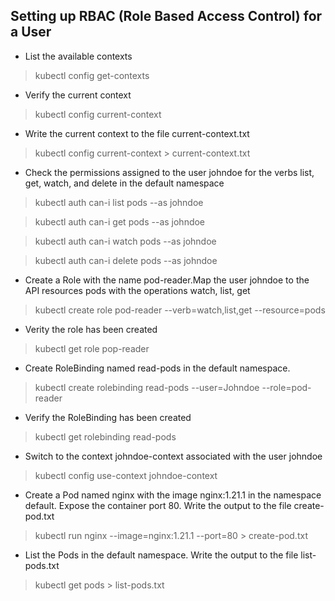 ## Setting up RBAC (Role Based Access Control) for a User

* List the available contexts

> kubectl config get-contexts

* Verify the current context

> kubectl config current-context

* Write the current context to the file current-context.txt

> kubectl config current-context > current-context.txt

* Check the permissions assigned to the user johndoe for the verbs list, get, watch, and delete in the default namespace

> kubectl auth can-i list pods --as johndoe

> kubectl auth can-i get pods --as johndoe

> kubectl auth can-i watch pods --as johndoe

>kubectl auth can-i delete pods --as johndoe

* Create a Role with the name pod-reader.Map the user johndoe to the API resources pods with the operations watch, list, get

> kubectl create role pod-reader --verb=watch,list,get --resource=pods

* Verity the role has been created

> kubectl get role pop-reader

* Create RoleBinding named  read-pods in the default namespace. 

> kubectl create rolebinding read-pods --user=Johndoe --role=pod-reader

* Verify  the RoleBinding has been created

> kubectl get rolebinding read-pods

* Switch to the context johndoe-context associated with the user johndoe

> kubectl config use-context johndoe-context

* Create a Pod named nginx with the image nginx:1.21.1 in the namespace default. Expose the container port 80. Write the output to the file create-pod.txt

> kubectl run nginx --image=nginx:1.21.1 --port=80 > create-pod.txt

* List the Pods in the default namespace. Write the output to the file list-pods.txt

> kubectl get pods > list-pods.txt